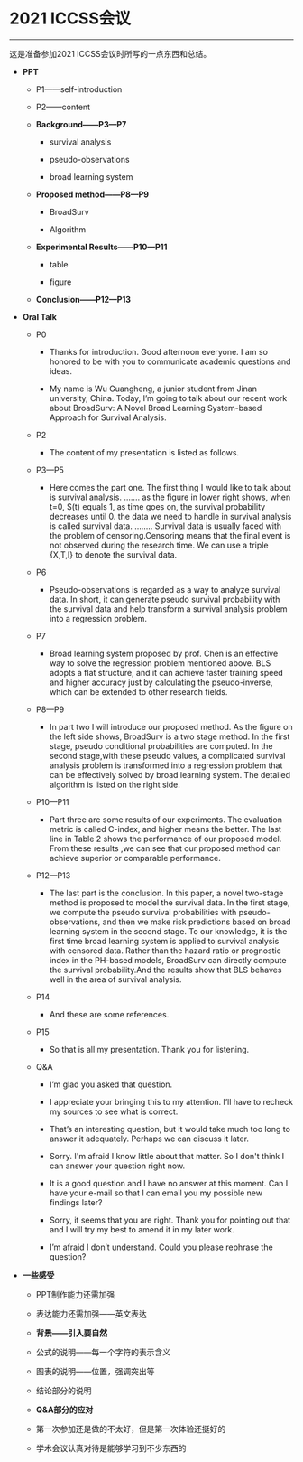 # 2021 ICCSS会议
***
这是准备参加2021 ICCSS会议时所写的一点东西和总结。
-  **PPT**

    -  P1——self-introduction

    -  P2——content

    -  **Background——P3—P7**

        -  survival analysis

        -  pseudo-observations

        -  broad learning system

    -  **Proposed method——P8—P9**

        -  BroadSurv

        -  Algorithm

    -  **Experimental Results——P10—P11**

        -  table

        -  figure

    -  **Conclusion——P12—P13**

-  **Oral Talk**

    -  P0

        -  Thanks for introduction. Good afternoon everyone. I am so honored to
            be with you to communicate academic questions and ideas.

        -  My name is Wu Guangheng, a junior student from Jinan university,
            China. Today, I’m going to talk about our recent work about
            BroadSurv: A Novel Broad Learning System-based Approach for Survival
            Analysis.

    -  P2

        -  The content of my presentation is listed as follows.

    -  P3—P5

        -  Here comes the part one. The first thing I would like to talk about
            is survival analysis. ....... as the figure in lower right shows,
            when t=0, S(t) equals 1, as time goes on, the survival probability
            decreases until 0. the data we need to handle in survival analysis
            is called survival data. ........ Survival data is usually faced
            with the problem of censoring.Censoring means that the final event
            is not observed during the research time. We can use a triple
            {X,T,I} to denote the survival data.

    -  P6

        -  Pseudo-observations is regarded as a way to analyze survival data.
            In short, it can generate pseudo survival probability with the
            survival data and help transform a survival analysis problem into a
            regression problem.

    -  P7

        -  Broad learning system proposed by prof. Chen is an effective way to
            solve the regression problem mentioned above. BLS adopts a flat
            structure, and it can achieve faster training speed and higher
            accuracy just by calculating the pseudo-inverse, which can be
            extended to other research fields.

    -  P8—P9

        -  In part two I will introduce our proposed method. As the figure on
            the left side shows, BroadSurv is a two stage method. In the first
            stage, pseudo conditional probabilities are computed. In the second
            stage,with these pseudo values, a complicated survival analysis
            problem is transformed into a regression problem that can be
            effectively solved by broad learning system. The detailed algorithm
            is listed on the right side.

    -  P10—P11

        -  Part three are some results of our experiments. The evaluation
            metric is called C-index, and higher means the better. The last line
            in Table 2 shows the performance of our proposed model. From these
            results ,we can see that our proposed method can achieve superior or
            comparable performance.

    -  P12—P13

        -  The last part is the conclusion. In this paper, a novel two-stage
            method is proposed to model the survival data. In the first stage,
            we compute the pseudo survival probabilities with
            pseudo-observations, and then we make risk predictions based on
            broad learning system in the second stage. To our knowledge, it is
            the first time broad learning system is applied to survival analysis
            with censored data. Rather than the hazard ratio or prognostic index
            in the PH-based models, BroadSurv can directly compute the survival
            probability.And the results show that BLS behaves well in the area
            of survival analysis.

    -  P14

        -  And these are some references.

    - P15

        -  So that is all my presentation. Thank you for listening.

    - Q&A

        -  I’m glad you asked that question.

        -  I appreciate your bringing this to my attention. I’ll have to
            recheck my sources to see what is correct.

        -  That’s an interesting question, but it would take much too long to
            answer it adequately. Perhaps we can discuss it later.

        -  Sorry. I'm afraid I know little about that matter. So I don't think
            I can answer your question right now.

        -  It is a good question and I have no answer at this moment. Can I
            have your e-mail so that I can email you my possible new findings
            later?

        -  Sorry, it seems that you are right. Thank you for pointing out that
            and I will try my best to amend it in my later work.

        -  I’m afraid I don’t understand. Could you please rephrase the
            question?

-  **一些感受**

    -  PPT制作能力还需加强

    -  表达能力还需加强——英文表达

    -  **背景——引入要自然**

    -  公式的说明——每一个字符的表示含义

    -  图表的说明——位置，强调突出等

    -  结论部分的说明

    -  **Q&A部分的应对**

    -  第一次参加还是做的不太好，但是第一次体验还挺好的

    -  学术会议认真对待是能够学习到不少东西的
